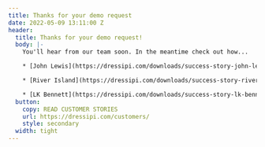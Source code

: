 ```yaml
---
title: Thanks for your demo request
date: 2022-05-09 13:11:00 Z
header:
  title: Thanks for your demo request!
  body: |-
    You'll hear from our team soon. In the meantime check out how...

    * [John Lewis](https://dressipi.com/downloads/success-story-john-lewis/) increased revenue with outfit recommendations

    * [River Island](https://dressipi.com/downloads/success-story-river-island/) increased revenue by 6% in 12 months

    * [LK Bennett](https://dressipi.com/downloads/success-story-lk-bennett/) boosted repeat purchases by 25%
  button:
    copy: READ CUSTOMER STORIES
    url: https://dressipi.com/customers/
    style: secondary
  width: tight
---
```


